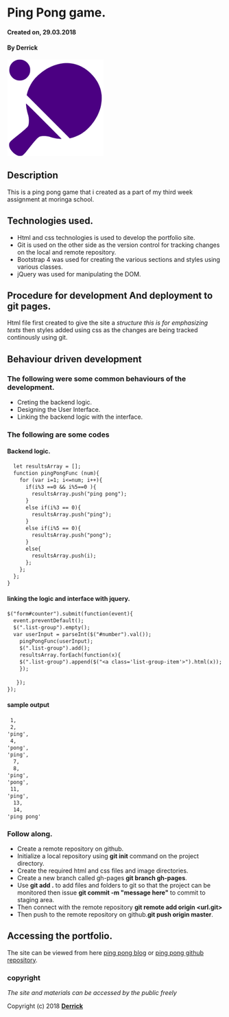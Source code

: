 # Ping Pong game.
#### Created on, 29.03.2018
#### By **Derrick**
![GitHub Logo](img/ping1.png)

## Description
This is a ping pong game that i created as a part of my third week assignment at moringa school.

## Technologies used.
* Html and css technologies is used to develop the portfolio site.
* Git is used on the other side as the version control for tracking changes on the local and remote repository.
* Bootstrap 4 was used for creating the various sections and styles using various classes.
* jQuery was used for manipulating the DOM.

## Procedure for development And deployment to git pages.
Html file first created to give the site a *structure this is for emphasizing texts* then styles added using css as the changes are being tracked continously using git.

## Behaviour driven development
### The following were some common behaviours of the development.
* Creting the backend logic.
* Designing the User Interface.
* Linking the backend logic with the interface.

### The following are some codes
#### Backend logic.
  
     
      let resultsArray = [];
      function pingPongFunc (num){
        for (var i=1; i<=num; i++){
          if(i%3 ==0 && i%5==0 ){
            resultsArray.push("ping pong");
          }
          else if(i%3 == 0){
            resultsArray.push("ping");
          }
          else if(i%5 == 0){
            resultsArray.push("pong");
          }
          else{
            resultsArray.push(i);
          };
        };
      };
    }


#### linking the logic and interface with jquery.


    $("form#counter").submit(function(event){
      event.preventDefault();
      $(".list-group").empty();
      var userInput = parseInt($("#number").val());
        pingPongFunc(userInput);
        $(".list-group").add();
        resultsArray.forEach(function(x){
        $(".list-group").append($("<a class='list-group-item'>").html(x));
        });
    
       });
    });

#### sample output

     1,
     2,
    'ping',
     4,
    'pong',
    'ping',
      7,
      8,
    'ping',
    'pong',
     11,
    'ping',
      13,
      14,
    'ping pong'



### Follow along.

* Create a remote repository on github.
* Initialize a local repository using **git init** command on the project directory.
* Create the required html and css files and image directories.
* Create a new branch called gh-pages **git branch gh-pages**.
* Use **git add .** to add files and folders to git so that the project can be monitored then issue **git commit -m "message here"** to commit to staging area.
* Then connect with the remote repository **git remote add origin <url.git>**
* Then push to the remote repository on github.**git push origin master**.

## Accessing the portfolio.
The site can be viewed from here [ping pong blog](https://muriithiderro.github.io/portfolio/) or [ping pong github repository](https://github.com/muriithiderro/portfolio).

### copyright
*The site and materials can be accessed by the public freely*

Copyright (c) 2018 **[Derrick](https://github.com/muriithiderro)**